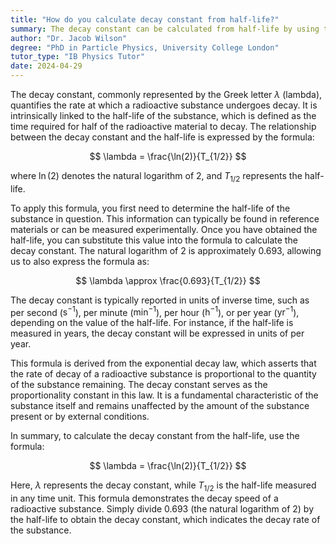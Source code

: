 ```yaml
---
title: "How do you calculate decay constant from half-life?"
summary: The decay constant can be calculated from half-life by using the formula $\lambda = \frac{\ln(2)}{T_{1/2}}$.
author: "Dr. Jacob Wilson"
degree: "PhD in Particle Physics, University College London"
tutor_type: "IB Physics Tutor"
date: 2024-04-29
---
```


The decay constant, commonly represented by the Greek letter $\lambda$ (lambda), quantifies the rate at which a radioactive substance undergoes decay. It is intrinsically linked to the half-life of the substance, which is defined as the time required for half of the radioactive material to decay. The relationship between the decay constant and the half-life is expressed by the formula:

$$
\lambda = \frac{\ln(2)}{T_{1/2}}
$$

where $\ln(2)$ denotes the natural logarithm of 2, and $T_{1/2}$ represents the half-life.

To apply this formula, you first need to determine the half-life of the substance in question. This information can typically be found in reference materials or can be measured experimentally. Once you have obtained the half-life, you can substitute this value into the formula to calculate the decay constant. The natural logarithm of 2 is approximately $0.693$, allowing us to also express the formula as:

$$
\lambda \approx \frac{0.693}{T_{1/2}}
$$

The decay constant is typically reported in units of inverse time, such as per second ($\text{s}^{-1}$), per minute ($\text{min}^{-1}$), per hour ($\text{h}^{-1}$), or per year ($\text{yr}^{-1}$), depending on the value of the half-life. For instance, if the half-life is measured in years, the decay constant will be expressed in units of per year.

This formula is derived from the exponential decay law, which asserts that the rate of decay of a radioactive substance is proportional to the quantity of the substance remaining. The decay constant serves as the proportionality constant in this law. It is a fundamental characteristic of the substance itself and remains unaffected by the amount of the substance present or by external conditions.

In summary, to calculate the decay constant from the half-life, use the formula:

$$
\lambda = \frac{\ln(2)}{T_{1/2}}
$$

Here, $\lambda$ represents the decay constant, while $T_{1/2}$ is the half-life measured in any time unit. This formula demonstrates the decay speed of a radioactive substance. Simply divide $0.693$ (the natural logarithm of 2) by the half-life to obtain the decay constant, which indicates the decay rate of the substance.
    
